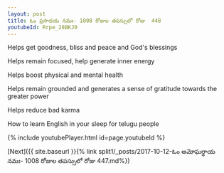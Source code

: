 ```yaml
---
layout: post
title: ఓం ప్రసాదయ నమః- 1008 రోజుల తపస్సులో రోజు  448
youtubeId: Rrpe_28BKJ0
---
```

 
 
Helps get goodness, bliss and peace and God's blessings
 
Helps remain focused, help generate inner energy 
 
Helps boost physical and mental health 
 
Helps remain grounded and generates a sense of gratitude towards the greater power 
 
Helps reduce bad karma
 
How to learn English in your sleep for telugu people
 
 
 
 


{% include youtubePlayer.html id=page.youtubeId %}
 
[Next]({{ site.baseurl }}{% link split1/_posts/2017-10-12-ఓం అమోఘర్థాయ నమః- 1008 రోజుల తపస్సులో రోజు  447.md%})
 
